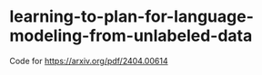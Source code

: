 # learning-to-plan-for-language-modeling-from-unlabeled-data
Code for https://arxiv.org/pdf/2404.00614
